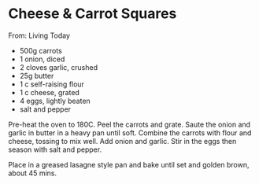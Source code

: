 # Cheese & Carrot Squares
From: Living Today

* 500g carrots
* 1 onion, diced
* 2 cloves garlic, crushed
* 25g butter
* 1 c self-raising flour
* 1 c cheese, grated
* 4 eggs, lightly beaten
* salt and pepper

Pre-heat the oven to 180C.  Peel the carrots and grate.
Saute the onion and garlic in butter in a heavy pan until soft.
Combine the carrots with flour and cheese, tossing to mix well.  Add onion and garlic.  Stir in the eggs then season with salt and pepper.

Place in a greased lasagne style pan and bake until set and golden brown, about 45 mins.

